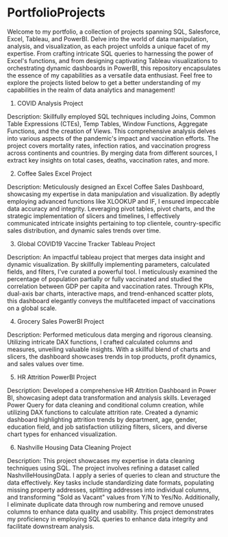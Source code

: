 # PortfolioProjects

Welcome to my portfolio, a collection of projects spanning SQL, Salesforce, Excel, Tableau, and PowerBI. Delve into the world of data manipulation, analysis, and visualization, as each project unfolds a unique facet of my expertise. From crafting intricate SQL queries to harnessing the power of Excel's functions, and from designing captivating Tableau visualizations to orchestrating dynamic dashboards in PowerBI, this repository encapsulates the essence of my capabilities as a versatile data enthusiast. Feel free to explore the projects listed below to get a better understanding of my capabilities in the realm of data analytics and management!

1. COVID Analysis Project

Description: Skillfully employed SQL techniques including Joins, Common Table Expressions (CTEs), Temp Tables, Window Functions, Aggregate Functions, and the creation of Views. This comprehensive analysis delves into various aspects of the pandemic's impact and vaccination efforts. The project covers mortality rates, infection ratios, and vaccination progress across continents and countries. By merging data from different sources, I extract key insights on total cases, deaths, vaccination rates, and more. 

2. Coffee Sales Excel Project

Description: Meticulously designed an Excel Coffee Sales Dashboard, showcasing my expertise in data manipulation and visualization. By adeptly employing advanced functions like XLOOKUP and IF, I ensured impeccable data accuracy and integrity. Leveraging pivot tables, pivot charts, and the strategic implementation of slicers and timelines, I effectively communicated intricate insights pertaining to top clientele, country-specific sales distribution, and dynamic sales trends over time.

3. Global COVID19 Vaccine Tracker Tableau Project

Description: An impactful tableau project that merges data insight and dynamic visualization. By skillfully implementing parameters, calculated fields, and filters, I've curated a powerful tool. I meticulously examined the percentage of population partially or fully vaccinated and studied the correlation between GDP per capita and vaccination rates. Through KPIs, dual-axis bar charts, interactive maps, and trend-enhanced scatter plots, this dashboard elegantly conveys the multifaceted impact of vaccinations on a global scale.

4. Grocery Sales PowerBI Project

Description: Performed meticulous data merging and rigorous cleansing. Utilizing intricate DAX functions, I crafted calculated columns and measures, unveiling valuable insights. With a skillful blend of charts and slicers, the dashboard showcases trends in top products, profit dynamics, and sales values over time.

5. HR Attrition PowerBI Project 

Description: Developed a comprehensive HR Attrition Dashboard in Power BI, showcasing adept data transformation and analysis skills. Leveraged Power Query for data cleaning and conditional column creation, while utilizing DAX functions to calculate attrition rate. Created a dynamic dashboard highlighting attrition trends by department, age, gender, education field, and job satisfaction utilizing filters, slicers, and diverse chart types for enhanced visualization.

6. Nashville Housing Data Cleaning Project

Description: This project showcases my expertise in data cleaning techniques using SQL. The project involves refining a dataset called NashvilleHousingData. I apply a series of queries to clean and structure the data effectively. Key tasks include standardizing date formats, populating missing property addresses, splitting addresses into individual columns, and transforming "Sold as Vacant" values from Y/N to Yes/No. Additionally, I eliminate duplicate data through row numbering and remove unused columns to enhance data quality and usability. This project demonstrates my proficiency in employing SQL queries to enhance data integrity and facilitate downstream analysis.
